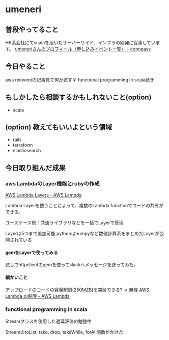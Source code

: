 # umeneri
## 普段やってること
HR系会社にてscalaを用いたサーバーサイド、インフラの開発に従事しています。
[umeneriさんのプロフィール（申し込みイベント一覧） - connpass](https://connpass.com/user/umeneri/)

## 今日やること
aws reinventの記事見て何か試す￥
functional programming in scala続き

## もしかしたら相談するかもしれないこと(option)
* scala

## (option) 教えてもいいよという領域
* rails
* terraform
* elasticsearch

## 今日取り組んだ成果
### aws LambdaのLayer機能とrubyの作成
[AWS Lambda Layers - AWS Lambda](https://docs.aws.amazon.com/ja_jp/lambda/latest/dg/configuration-layers.html)

Lambda Layerを使うことによって、複数のLambda functionでコードの共有ができる。

ユースケース例：共通ライブラリなどを一括でLayerで管理

Layerは5つまで追加可能
pythonはnumpyなど数値計算系をまとめたLayerが公開されている

#### gemをLayerで使ってみる
試しでhttpclientのgemを使ってslackへメッセージを送ってみた。


#### 細かいこと
アップロードのコードの容量制限(250MZB)を突破できる? → 無理
[AWS Lambda の制限 - AWS Lambda](https://docs.aws.amazon.com/ja_jp/lambda/latest/dg/limits.html)


### functional programming in scala
Streamクラスを使用した遅延評価の勉強中

StreamのtoList, take, drop, takeWhile, forAll関数がかけた
